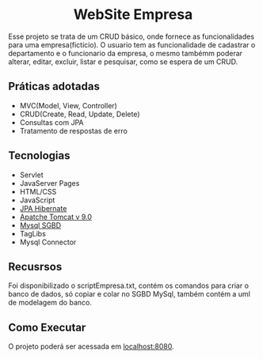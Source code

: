 <h1 align="center">
  WebSite Empresa
</h1>

Esse projeto se trata de um CRUD básico, onde fornece as funcionalidades para uma empresa(fictício). O usuario tem as funcionalidade 
de cadastrar o departamento e o funcionario da empresa, o mesmo tambémm poderar alterar, editar, excluir, listar e pesquisar, como 
se espera de um CRUD.

## Práticas adotadas

- MVC(Model, View, Controller)
- CRUD(Create, Read, Update, Delete)
- Consultas com JPA
- Tratamento de respostas de erro

## Tecnologias

- Servlet
- JavaServer Pages
 - HTML/CSS
- JavaScript
- [JPA Hibernate](https://docs.oracle.com/javaee/6/tutorial/doc/bnbqa.html)
- [Apatche Tomcat v 9.0](https://tomcat.apache.org/)
- [Mysql SGBD](https://dev.mysql.com/downloads/)
- TagLibs
- Mysql Connector
  
## Recusrsos
Foi disponibilizado o scriptEmpresa.txt, contém os comandos para criar o banco de dados, só copiar e colar no SGBD MySql,
também contém a uml de modelagem do banco.

## Como Executar

O projeto poderá ser acessada em [localhost:8080](http://localhost:8080/webSite).

